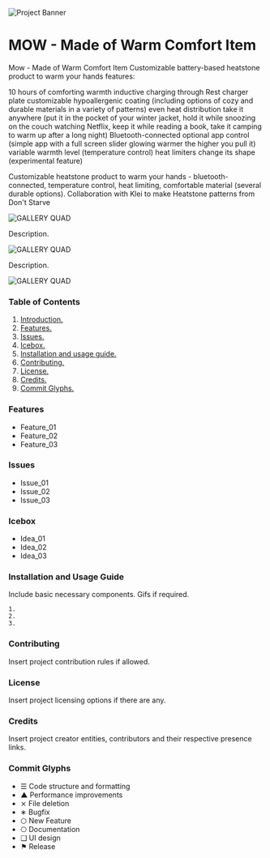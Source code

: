 ![Project Banner](/assets/template_visuals/temp-banner.png)

<a name="intro"></a>
# MOW - Made of Warm Comfort Item
Mow - Made of Warm Comfort Item
Customizable battery-based heatstone product to warm your hands features:

10 hours of comforting warmth
inductive charging through Rest charger plate
customizable hypoallergenic coating (including options of cozy and durable materials in a variety of patterns)
even heat distribution
take it anywhere (put it in the pocket of your winter jacket, hold it while snoozing on the couch watching Netflix, keep it while reading a book, take it camping to warm up after a long night)
Bluetooth-connected
optional app control (simple app with a full screen slider glowing warmer the higher you pull it)
variable warmth level (temperature control)
heat limiters
change its shape (experimental feature)

Customizable heatstone product to warm your hands - bluetooth-connected, temperature control, heat limiting, comfortable material (several durable options).
Collaboration with Klei to make Heatstone patterns from Don't Starve

![GALLERY QUAD](/assets/template_visuals/temp-dual-gallery.png)

Description.

![GALLERY QUAD](/assets/template_visuals/temp-triple-gallery.png)

Description.

![GALLERY QUAD](/assets/template_visuals/temp-quad-gallery.png)

### Table of Contents
1. [Introduction.](#intro)
2. [Features.](#features)
3. [Issues.](#issues)
4. [Icebox.](#icebox)
5. [Installation and usage guide.](#install)
6. [Contributing.](#contribute)
7. [License.](#license)
8. [Credits.](#credits)
9. [Commit Glyphs.](#glyphs)

<a name="features"></a>
### Features
+ Feature_01
+ Feature_02
+ Feature_03

<a name="issues"></a>
### Issues
+ Issue_01
+ Issue_02
+ Issue_03

<a name="icebox"></a>
### Icebox
+ Idea_01
+ Idea_02
+ Idea_03

<a name="install"></a>
### Installation and Usage Guide
Include basic necessary components. Gifs if required.
```
1. 
2. 
3. 
```

<a name="contribute"></a>
### Contributing
Insert project contribution rules if allowed.

<a name="license"></a>
### License
Insert project licensing options if there are any.

<a name="credits"></a>
### Credits
Insert project creator entities, contributors and their respective presence links.

<a name="glyphs"></a>
### Commit Glyphs

+ ☰ Code structure and formatting
+ ▲ Performance improvements
+ ⨯ File deletion
+ ∗ Bugfix
+ ⬡ New Feature
+ ⎔ Documentation
+ ❑ UI design
+ ⚑ Release

